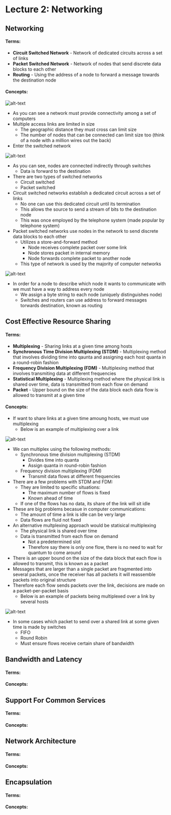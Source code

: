 # Lecture 2: Networking
## Networking
#### Terms:
- **Circuit Switched Network** - Network of dedicated circuits across a set of links
- **Packet Switched Network** - Network of nodes that send discrete data blocks to each other
- **Routing** - Using the address of a node to forward a message towards the destination node
#### Concepts:
![alt-text](https://raw.github.com/jarretflack/cs455Studying/master/Midterm/images/L2-network-connection.png?raw=true)
- As you can see a network must provide connectivity among a set of computers
- Multiple access links are limited in size
  - The geographic distance they must cross can limit size
  - The number of nodes that can be connected can limit size too (think of a node with a million wires out the back)
- Enter the switched network

![alt-text](https://raw.github.com/jarretflack/cs455Studying/master/Midterm/images/L2-switched-network.png?raw=true)

- As you can see, nodes are connected indirectly through switches
  - Data is forward to the destination
- There are two types of switched networks
  - Circuit switched
  - Packet switched
- Circuit switched networks establish a dedicated circuit across a set of links
  - No one can use this dedicated circuit until its termination
  - This allows the source to send a stream of bits to the destination node
  - This was once employed by the telephone system (made popular by telephone system)
- Packet switched networks use nodes in the network to send discrete data blocks to each other
  - Utilizes a store-and-forward method
    - Node receives complete packet over some link
    - Node stores packet in internal memory
    - Node forwards complete packet to another node
  - This type of network is used by the majority of computer networks

![alt-text](https://raw.github.com/jarretflack/cs455Studying/master/Midterm/images/L2-interconnection-networks.png?raw=true)

- In order for a node to describe which node it wants to communicate with we must have a way to address every node
  - We assign a byte string to each node (uniquely distinguishes node)
  - Switches and routers can use address to forward messages torwards destination, known as routing

## Cost Effective Resource Sharing
#### Terms:
- **Multiplexing** - Sharing links at a given time among hosts
- **Synchronous Time Division Multiplexing (STDM)** - Multiplexing method that involves dividing time into qaunta and assigning each host quanta in a round-robin fashion
- **Frequency Division Multiplexing (FDM)** - Multiplexing method that involves transmiting data at different frequencies
- **Statistical Multiplexing** - Multiplexing method where the physical link is shared over time, data is transmitted from each flow on demand
- **Packet** - Upper bound on the size of the data block each data flow is allowed to transmit at a given time

#### Concepts:
- If want to share links at a given time amoung hosts, we must use multiplexing
  - Below is an example of multiplexing over a link

![alt-text](https://raw.github.com/jarretflack/cs455Studying/master/Midterm/images/L2-multiplexing.png?raw=true)

- We can multiplex using the following methods:
  - Synchronous time division multiplexing (STDM)
    - Divides time into quanta
    - Assign quanta in round-robin fashion
  - Frequency division multiplexing (FDM)
    - Transmit data flows at different frequencies
- There are a few problems with STDM and FDM:
  - They are limited to specific situations:
    - The maximum number of flows is fixed
    - Known ahead of time
  - If one of the flows has no data, its share of the link will sit idle
- These are big problems becasue in computer communications:
  - The amount of time a link is idle can be very large
  - Data flows are fluid not fixed
- An alternative multplexing approach would be statisical multiplexing
  - The physical link is shared over time
  - Data is transmitted from each flow on demand
    - Not a predetermined slot
    - Therefore say there is only one flow, there is no need to wait for quantum to come around
- There is an upper bound on the size of the data block that each flow is allowed to transmit, this is known as a packet
- Messages that are larger than a single packet are fragmented into several packets, once the receiver has all packets it will reassemble packets into original structure
- Therefore each flow sends packets over the link, decisions are made on a packet-per-packet basis
  - Below is an example of packets being multiplexed over a link by several hosts

![alt-text](https://raw.github.com/jarretflack/cs455Studying/master/Midterm/images/L2-multiplexing-packets.png?raw=true)

- In some cases which packet to send over a shared link at some given time is made by switches
  - FIFO
  - Round Robin
  - Must ensure flows receive certain share of bandwidth

## Bandwidth and Latency
#### Terms:

#### Concepts:

## Support For Common Services
#### Terms:

#### Concepts:

## Network Architecture
#### Terms:

#### Concepts:

## Encapsulation
#### Terms:

#### Concepts:
